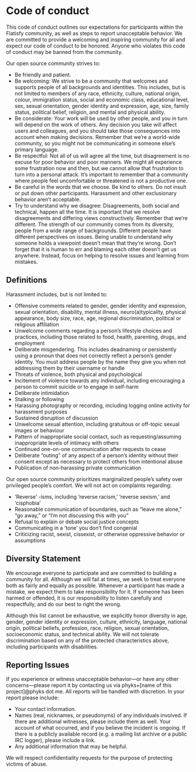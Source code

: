 # Code of conduct

This code of conduct outlines our expectations for participants within the
Flatisfy community, as well as steps to report unacceptable behavior. We are
committed to provide a welcoming and inspiring community for all and expect
our code of conduct to be honored. Anyone who violates this code of conduct
may be banned from the community.

Our open source community strives to:

- Be friendly and patient.
- Be welcoming: We strive to be a community that welcomes and supports people
  of all backgrounds and identities. This includes, but is not limited to
  members of any race, ethnicity, culture, national origin, colour,
  immigration status, social and economic class, educational level, sex,
  sexual orientation, gender identity and expression, age, size, family
  status, political belief, religion, and mental and physical ability.
- Be considerate: Your work will be used by other people, and you in turn will
  depend on the work of others. Any decision you take will affect users and
  colleagues, and you should take those consequences into account when making
  decisions. Remember that we’re a world-wide community, so you might not be
  communicating in someone else’s primary language.
- Be respectful: Not all of us will agree all the time, but disagreement is no
  excuse for poor behavior and poor manners. We might all experience some
  frustration now and then, but we cannot allow that frustration to turn into
  a personal attack. It’s important to remember that a community where people
  feel uncomfortable or threatened is not a productive one.
- Be careful in the words that we choose. Be kind to others. Do not insult or
  put down other participants. Harassment and other exclusionary behavior
  aren’t acceptable.
- Try to understand why we disagree: Disagreements, both social and technical,
  happen all the time. It is important that we resolve disagreements and
  differing views constructively. Remember that we’re different. The strength
  of our community comes from its diversity, people from a wide range of
  backgrounds. Different people have different perspectives on issues. Being
  unable to understand why someone holds a viewpoint doesn’t mean that they’re
  wrong. Don’t forget that it is human to err and blaming each other doesn’t
  get us anywhere. Instead, focus on helping to resolve issues and learning
  from mistakes.


## Definitions

Harassment includes, but is not limited to:

- Offensive comments related to gender, gender identity and expression, sexual
  orientation, disability, mental illness, neuro(a)typicality, physical
  appearance, body size, race, age, regional discrimination, political or
  religious affiliation
- Unwelcome comments regarding a person’s lifestyle choices and practices,
  including those related to food, health, parenting, drugs, and employment
- Deliberate misgendering. This includes deadnaming or persistently using a
  pronoun that does not correctly reflect a person’s gender identity. You must
  address people by the name they give you when not addressing them by their
  username or handle
- Threats of violence, both physical and psychological
- Incitement of violence towards any individual, including encouraging a
  person to commit suicide or to engage in self-harm
- Deliberate intimidation
- Stalking or following
- Harassing photography or recording, including logging online activity for
  harassment purposes
- Sustained disruption of discussion
- Unwelcome sexual attention, including gratuitous or off-topic sexual images
  or behaviour
- Pattern of inappropriate social contact, such as requesting/assuming
  inappropriate levels of intimacy with others
- Continued one-on-one communication after requests to cease
- Deliberate “outing” of any aspect of a person’s identity without their
  consent except as necessary to protect others from intentional abuse
- Publication of non-harassing private communication

Our open source community prioritizes marginalized people’s safety over
privileged people’s comfort. We will not act on complaints regarding:

- ‘Reverse’ -isms, including ‘reverse racism,’ ‘reverse sexism,’ and ‘cisphobia’
- Reasonable communication of boundaries, such as “leave me alone,” “go away,” or “I’m not discussing this with you”
- Refusal to explain or debate social justice concepts
- Communicating in a ‘tone’ you don’t find congenial
- Criticizing racist, sexist, cissexist, or otherwise oppressive behavior or assumptions


## Diversity Statement

We encourage everyone to participate and are committed to building a community
for all. Although we will fail at times, we seek to treat everyone both as
fairly and equally as possible. Whenever a participant has made a mistake, we
expect them to take responsibility for it. If someone has been harmed or
offended, it is our responsibility to listen carefully and respectfully, and
do our best to right the wrong.

Although this list cannot be exhaustive, we explicitly honor diversity in age,
gender, gender identity or expression, culture, ethnicity, language, national
origin, political beliefs, profession, race, religion, sexual orientation,
socioeconomic status, and technical ability. We will not tolerate
discrimination based on any of the protected characteristics above, including
participants with disabilities.

## Reporting Issues

If you experience or witness unacceptable behavior—or have any other
concerns—please report it by contacting us via
phyks+[name of this project]@phyks dot me. All reports will be handled with
discretion. In your report please include:

- Your contact information.
- Names (real, nicknames, or pseudonyms) of any individuals involved. If there
  are additional witnesses, please include them as well. Your account of what
  occurred, and if you believe the incident is ongoing. If there is a publicly
  available record (e.g. a mailing list archive or a public IRC logger),
  please include a link.
- Any additional information that may be helpful.

We will respect confidentiality requests for the purpose of protecting victims
of abuse.
